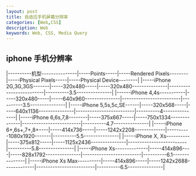 ```yaml
---
layout: post
title: 自适应手机屏幕分辨率
categories: [Web,CSS]
description: Web
keywords: Web, CSS, Media Query
---
```


## iphone 手机分辨率
|----------机型---------------|-----Points-----|-----Rendered Pixels--------|-----Physical Pixels-----|-----Physical Device--------|
|-----iPhone 2G,3G,3GS-------|-----320x480-----|-----320x480---------------|-------------------------|----------3.5---------------|
|------iPhone 4,4s-----------|-----320x480-----|-----640x960---------------|-------------------------|----------3.5---------------|
|-----iPhone 5,5s,5c,SE------|-----320x568-----|-----640x1136---------------|-------------------------|----------4---------------|
|-----iPhone 6,6s,7,8--------|-----375x667-----|-----750x1334--------------|-------------------------|----------4.7---------------|
|-----iPhone 6+,6s+,7+,8+----|-----414x736-----|-----1242x2208-------------|----------1080x1920-------|----------5.5---------------|
|-----iPhone X, Xs----------|-----375x812-----|-----1125x2436---------------|-------------------------|----------5.8---------------|
|-----iPhone Xs--------------|-----414x896----|-----828x1792---------------|-------------------------|----------6.1---------------|
|-----iPhone Xs Max----------|-----414x896-----|-----1242x2688-------------|-------------------------|----------6.5---------------|
